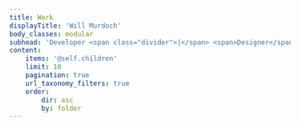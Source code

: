 ```yaml
---
title: Work
displayTitle: 'Will Murdoch'
body_classes: modular
subhead: 'Developer <span class="divider">|</span> <span>Designer</span> <span class="divider">|</span> Animator'
content:
    items: '@self.children'
    limit: 10
    pagination: true
    url_taxonomy_filters: true
    order:
        dir: asc
        by: folder
---
```


